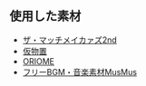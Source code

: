﻿## 使用した素材
- [ザ・マッチメイカァズ2nd](http://osabisi.sakura.ne.jp/m2/)
- [仮物置](http://kawage.web.fc2.com/)
- [ORIOME](http://www35.tok2.com/home/oriome/index.html)
- [フリーBGM・音楽素材MusMus](http://musmus.main.jp/)
